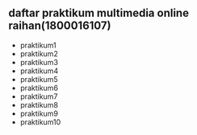 <html>
<body>

<h2>daftar praktikum multimedia online raihan(1800016107)</h2>

<ul>
  <li>praktikum1</li>
  <li>praktikum2</li>
  <li>praktikum3</li>
  <li>praktikum4</li>
  <li>praktikum5</li>
  <li>praktikum6</li>
  <li>praktikum7</li>
  <li>praktikum8</li>
  <li>praktikum9</li>
  <li>praktikum10</li>

</ul>  


</body>
</html>
